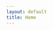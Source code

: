 ```yaml
---
layout: default
title: Home
---
```


<div id="app">
  <home-page></home-page>
</div>

<script src="https://cdn.jsdelivr.net/npm/vue@2"></script>
<script>
  Vue.component('home-page', {
    template: `
      <div class="home-content">
        <h1>Welcome to xBei's Blog</h1>
        <p>一个脑子不灵光的人.</p>
         <div class="personal-info">
          <a href="https://space.bilibili.com/367457335" target="_blank">
            <i class="fab fa-bilibili"></i> Bilibili
          </a>
          <a href="https://github.com/xBei0223" target="_blank">
            <i class="fab fa-github"></i> GitHub
          </a>
        </div>
      </div>
    `
  });

  new Vue({
    el: '#app'
  });
</script>
